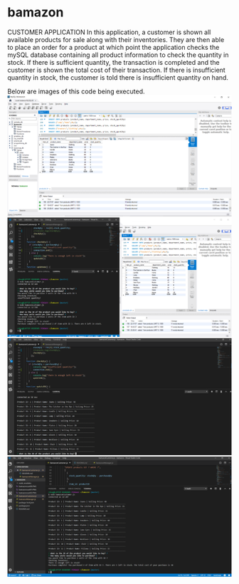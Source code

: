 # bamazon

CUSTOMER APPLICATION
In this application, a customer is shown all available products for sale along with their inventories. They are then able to place an order for a product at which point the application checks the mySQL database containing all product information to check the quantity in stock. If there is sufficient quantity, the transaction is completed and the customer is shown the total cost of their transaction. If there is insufficient quantity in stock, the customer is told there is insufficient quantity on hand.

Below are images of this code being executed.
![Image description](bamazoncust00.PNG)
![Image description](bamazoncust01.PNG)
![Image description](bamazoncust02.PNG)
![Image description](bamazoncust03.PNG)